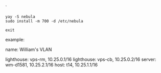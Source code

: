 `
```
yay -S nebula
sudo install -m 700 -d /etc/nebula

exit
```

example:

name: William's VLAN

lighthouse: vps-rm, 10.25.0.1/16
lighthouse: vps-cb, 10.25.0.2/16
server: wm-d1581, 10.25.2.1/16
host: t14, 10.25.1.1/16






